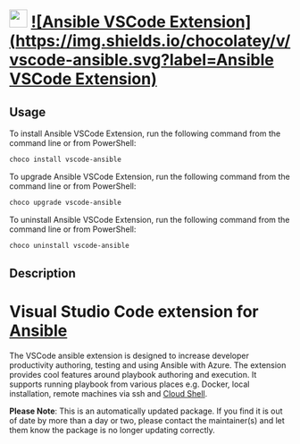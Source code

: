 ﻿# <img src="https://cdn.jsdelivr.net/gh/mkevenaar/chocolatey-packages@0fe0f922978b905028efc1219ce4010667d9ad6f/icons/vscode-ansible.png" width="32" height="32"/> [![Ansible VSCode Extension](https://img.shields.io/chocolatey/v/vscode-ansible.svg?label=Ansible VSCode Extension)](https://chocolatey.org/packages/vscode-ansible)

## Usage
To install Ansible VSCode Extension, run the following command from the command line or from PowerShell:
```powershell
choco install vscode-ansible
```

To upgrade Ansible VSCode Extension, run the following command from the command line or from PowerShell:
```powershell
choco upgrade vscode-ansible
```

To uninstall Ansible VSCode Extension, run the following command from the command line or from PowerShell:
```powershell
choco uninstall vscode-ansible
```

## Description
# Visual Studio Code extension for [Ansible](https://www.ansible.com/)
The VSCode ansible extension is designed to increase developer productivity authoring, testing and using Ansible with Azure. The extension provides cool features around playbook authoring and execution. It supports running playbook from various places e.g. Docker, local installation, remote machines via ssh and [Cloud Shell](https://azure.microsoft.com/en-us/features/cloud-shell/).

**Please Note**: This is an automatically updated package. If you find it is
out of date by more than a day or two, please contact the maintainer(s) and
let them know the package is no longer updating correctly.
